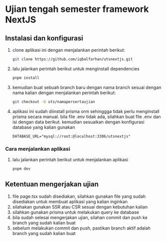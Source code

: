 # Ujian tengah semester framework NextJS

## Instalasi dan konfigurasi

1. clone aplikasi ini dengan menjalankan perintah berikut:

   ```sh
   git clone https://github.com/iqbalfarhan/utsnextjs.git
   ```

2. lalu jalankan perintah berikut untuk menginstall dependencies

   ```sh
   pnpm install
   ```

3. kemudian buat sebuah branch baru dengan nama branch sesuai dengan nama kalian dengan menjalankan perintah berikut:

   ```sh
   git checkout -b uts/namapersertaujian
   ```

4. aplikasi ini sudah diinstall prisma orm sehinggga tidak perlu menginstall prisma secara manual. bila file .env tidak ada, silahkan buat file .env dan isi dengan data berikut. kemudian sesuaikan dengan konfigurasi database yang kalian gunakan

   ```
   DATABASE_URL="mysql://root:@localhost:3306/utsnextjs"
   ```

### Cara menjalankan aplikasi

1. lalu jalankan perintah berikut untuk menjalankan aplikasi

   ```sh
   pnpm dev
   ```

## Ketentuan mengerjakan ujian

1. file page.tsx sudah disediakan, silahkan gunakan file yang sudah disediakan untuk membuat aplikasi yang kalian inginkan
2. silahakan gunakan SSR atau CSR sesuai dengan kebutuhan kalian
3. silahkan gunakan prisma untuk melakukan query ke database
4. bila sudah selesai mengerjakan ujian, silahan commit dan push ke branch yang sudah kalian buat
5. sebelum melakukan commit dan push, pastikan branch aktif adalah branch yang sudah kalian buat
